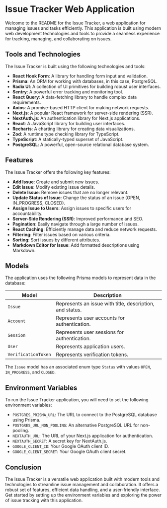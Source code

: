 # Issue Tracker Web Application

Welcome to the README for the Issue Tracker, a web application for managing issues and tasks efficiently. This application is built using modern web development technologies and tools to provide a seamless experience for tracking, managing, and collaborating on issues.

## Tools and Technologies

The Issue Tracker is built using the following technologies and tools:

- **React Hook Form**: A library for handling form input and validation.
- **Prisma**: An ORM for working with databases, in this case, PostgreSQL.
- **Radix UI**: A collection of UI primitives for building robust user interfaces.
- **Sentry**: A powerful error tracking and monitoring tool.
- **React Query**: A data-fetching library to handle complex data requirements.
- **Axios**: A promise-based HTTP client for making network requests.
- **Next.js**: A popular React framework for server-side rendering (SSR).
- **NextAuth.js**: An authentication library for Next.js applications.
- **React**: A JavaScript library for building user interfaces.
- **Recharts**: A charting library for creating data visualizations.
- **Zod**: A runtime type checking library for TypeScript.
- **TypeScript**: A statically-typed superset of JavaScript.
- **PostgreSQL**: A powerful, open-source relational database system.

## Features

The Issue Tracker offers the following key features:

- **Add Issue**: Create and submit new issues.
- **Edit Issue**: Modify existing issue details.
- **Delete Issue**: Remove issues that are no longer relevant.
- **Update Status of Issue**: Change the status of an issue (OPEN, IN_PROGRESS, CLOSED).
- **Assign Issue to Users**: Assign issues to specific users for accountability.
- **Server-Side Rendering (SSR)**: Improved performance and SEO.
- **Pagination**: Easily navigate through a large number of issues.
- **React Caching**: Efficiently manage data and reduce network requests.
- **Filtering**: Filter issues based on various criteria.
- **Sorting**: Sort issues by different attributes.
- **Markdown Editor for Issue**: Add formatted descriptions using Markdown.

## Models

The application uses the following Prisma models to represent data in the database:

| Model               | Description                                              |
| ------------------- | -------------------------------------------------------- |
| `Issue`             | Represents an issue with title, description, and status. |
| `Account`           | Represents user accounts for authentication.             |
| `Session`           | Represents user sessions for authentication.             |
| `User`              | Represents application users.                            |
| `VerificationToken` | Represents verification tokens.                          |

The `Issue` model has an associated enum type `Status` with values `OPEN`, `IN_PROGRESS`, and `CLOSED`.

## Environment Variables

To run the Issue Tracker application, you will need to set the following environment variables:

- `POSTGRES_PRISMA_URL`: The URL to connect to the PostgreSQL database using Prisma.
- `POSTGRES_URL_NON_POOLING`: An alternative PostgreSQL URL for non-pooling.
- `NEXTAUTH_URL`: The URL of your Next.js application for authentication.
- `NEXTAUTH_SECRET`: A secret key for NextAuth.js.
- `GOOGLE_CLIENT_ID`: Your Google OAuth client ID.
- `GOOGLE_CLIENT_SECRET`: Your Google OAuth client secret.

## Conclusion

The Issue Tracker is a versatile web application built with modern tools and technologies to streamline issue management and collaboration. It offers a robust set of features, efficient data handling, and a user-friendly interface. Get started by setting up the environment variables and exploring the power of issue tracking with this application.
